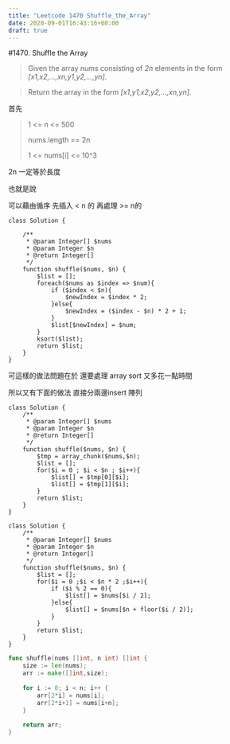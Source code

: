 ```yaml
---
title: "Leetcode 1470 Shuffle_the_Array"
date: 2020-09-01T16:43:16+08:00
draft: true
---
```


#1470. Shuffle the Array

>Given the array *nums* consisting of *2n* elements in the form *[x1,x2,...,xn,y1,y2,...,yn]*.

>Return the array in the form *[x1,y1,x2,y2,...,xn,yn]*.


首先
>1 <= n <= 500
>
>nums.length == 2n
>
>1 <= nums[i] <= 10^3


2n 一定等於長度

也就是說

可以藉由循序 先插入 < n 的 再處理 >= n的

```
class Solution {

    /**
     * @param Integer[] $nums
     * @param Integer $n
     * @return Integer[]
     */
    function shuffle($nums, $n) {
        $list = [];
        foreach($nums as $index => $num){
            if ($index < $n){
                $newIndex = $index * 2;
            }else{
                $newIndex = ($index - $n) * 2 + 1;
            }
            $list[$newIndex] = $num;
        }
        ksort($list);
        return $list;
    }
}
```
可這樣的做法問題在於 還要處理 array sort 又多花一點時間

所以又有下面的做法
直接分兩邊insert 陣列

```
class Solution {
    /**
     * @param Integer[] $nums
     * @param Integer $n
     * @return Integer[]
     */
    function shuffle($nums, $n) {
        $tmp = array_chunk($nums,$n);
        $list = [];
        for($i = 0 ; $i < $n ; $i++){
            $list[] = $tmp[0][$i];
            $list[] = $tmp[1][$i];
        }
        return $list;
    }
} 
```

```
class Solution {
    /**
     * @param Integer[] $nums
     * @param Integer $n
     * @return Integer[]
     */
    function shuffle($nums, $n) {
        $list = [];
        for($i = 0 ;$i < $n * 2 ;$i++){
            if ($i % 2 == 0){
                $list[] = $nums[$i / 2];
            }else{
                $list[] = $nums[$n + floor($i / 2)];
            }
        }
        return $list;
    }
}
```


```go
func shuffle(nums []int, n int) []int {
    size := len(nums);
    arr := make([]int,size);
    
    for i := 0; i < n; i++ {
        arr[2*i] = nums[i];
        arr[2*i+1] = nums[i+n];
    }
    
    return arr;
}
```
